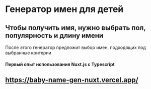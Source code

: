 # Генератор имен для детей
## Чтобы получить имя, нужно выбрать пол, популярность  и длину имени
После этого генератор предложит выбор имен, подходящих под выбранные критерии
#### Первый опыт использования **Nuxt.j**s с **Typescript**
## https://baby-name-gen-nuxt.vercel.app/